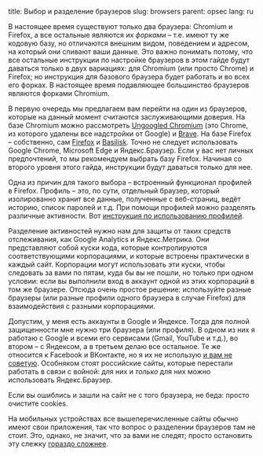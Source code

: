 title: Выбор и разделение браузеров
slug: browsers
parent: opsec
lang: ru

В настоящее время существуют только два браузера: Chromium и Firefox, а все остальные являются их *форками* – т.е. имеют ту же кодовую базу, но отличаются внешним видом, поведением и адресом, на который они сливают ваши данные. Это важно понимать потому, что все остальные инструкции по настройке браузеров в этом гайде будут даваться только в двух вариациях: для Chromium (или просто Chrome) и Firefox; но инструкция для базового браузера будет работать и во всех его форках. В настоящее время подавляющее большинство браузеров являются форками Chromium.

В первую очередь мы предлагаем вам перейти на один из браузеров, которые на данный момент считаются заслуживающими доверия. На базе Chromium можно рассмотреть [Ungoogled Chromium](https://chromium.woolyss.com/) (это Chrome, из которого удалены все надстройки от Google) и [Brave](https://brave.com/). На базе Firefox – собственно, сам [Firefox](https://www.mozilla.org/ru/firefox/new/) и [Basilisk](https://www.basilisk-browser.org/). Точно не следует использовать Google Chrome, Microsoft Edge и Яндекс.Браузер. Если у вас нет личных предпочтений, то мы рекомендуем выбрать базу Firefox. Начиная со второго уровня этого гайда, инструкции будут даваться только для нее.

Одна из причин для такого выбора – встроенный функционал профилей в Firefox. Профиль – это, по сути, отдельный браузер, который изолированно хранит все данные, полученные с веб-страниц, ведёт историю, список паролей и т.д. При помощи профилей можно разделять различные активности. Вот [инструкция по использованию профилей](https://support.mozilla.org/ru/kb/menedzher-profilej-sozdanie-udalenie-i-pereklyuche?redirectslug=profile-manager-create-and-remove-firefox-profiles&redirectlocale=en-US#firefox:win10:fx114).

Разделение активностей нужно нам для защиты от таких средств отслеживания, как Google Analytics и Яндекс.Метрика. Они представляют собой куски кода, которые контролируются соответствующими корпорациями, и которые встроены практически в каждый сайт. Корпорации могут использовать эти куски, чтобы следовать за вами по пятам, куда бы вы не пошли, но только при одном условии: если вы выполнили вход в аккаунт одной из этих корпораций в том же браузере. Отсюда очень простое решение: используйте разные браузеры (или разные профили одного браузера в случае Firefox) для взаимодействия с разными корпорациями.

Допустим, у меня есть аккаунты в Google и Яндексе. Тогда для полной защищенности мне нужно три браузера (или профиля). В одном из них я работаю с Google и всеми его сервисами (Gmail, YouTube и т.д.), во втором – с Яндексом, а в третьем делаю все остальное. Те же относится к Facebook и ВКонтакте, но я их не использую [и вам не советую](/pages/vk.html). Особняком стоят российские сайты, которые перестали работать в связи с войной: для них и *только* для них можно использовать Яндекс.Браузер.

Если вы ошиблись и зашли на сайт не с того браузера, не беда: просто очистите cookies.

На мобильных устройствах все вышеперечисленные сайты обычно имеют свои приложения, так что вопрос о разделении браузеров там не стоит. Это, однако, не значит, что за вами не следят; просто остановить эту слежку [гораздо сложнее](/pages/aosp.html).
